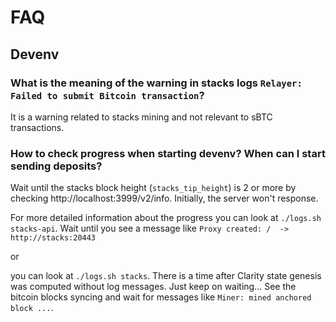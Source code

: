 # FAQ

## Devenv

### What is the meaning of the warning in stacks logs `Relayer: Failed to submit Bitcoin transaction`?
  It is a warning related to stacks mining and not relevant to sBTC transactions.

### How to check progress when starting devenv? When can I start sending deposits?
Wait until the stacks block height (`stacks_tip_height`) is 2 or more by checking http://localhost:3999/v2/info.
Initially, the server won't response.

For more detailed information about the progress you can look at `./logs.sh stacks-api`.
Wait until you see a message like `Proxy created: /  -> http://stacks:20443`

or

you can look at `./logs.sh stacks`.
There is a time after Clarity state genesis was computed without log messages. Just keep on waiting...
See the bitcoin blocks syncing and wait for messages like `Miner: mined anchored block ...`.